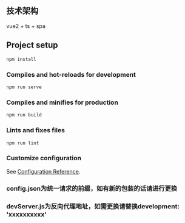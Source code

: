 ## 技术架构

vue2 + ts + spa

## Project setup

```
npm install
```

### Compiles and hot-reloads for development

```
npm run serve
```

### Compiles and minifies for production

```
npm run build
```

### Lints and fixes files

```
npm run lint
```

### Customize configuration

See [Configuration Reference](https://cli.vuejs.org/config/).



### config.json为统一请求的前缀，如有新的包装的话请进行更换

### devServer.js为反向代理地址，如需更换请替换development: 'xxxxxxxxxx'
